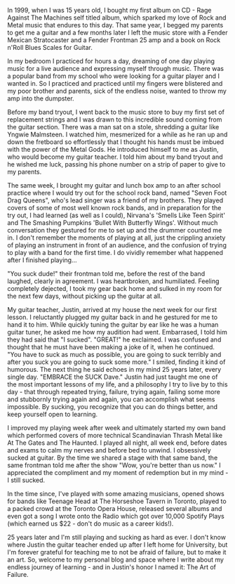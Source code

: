 
In 1999, when I was 15 years old, I bought my first album on CD - Rage Against The Machines self titled album, which sparked my love of Rock and Metal music that endures to this day. That same year, I begged my parents to get me a guitar and a few months later I left the music store with a Fender Mexican Stratocaster and a Fender Frontman 25 amp and a book on Rock n'Roll Blues Scales for Guitar. 

In my bedroom I practiced for hours a day, dreaming of one day playing music for a live audience and expressing myself through music. There was a popular band from my school who were looking for a guitar player and I wanted in. So I practiced and practiced until my fingers were blistered and my poor brother and parents, sick of the endless noise, wanted to throw my amp into the dumpster. 

Before my band tryout, I went back to the music store to buy my first set of replacement strings and I was drawn to this incredible sound coming from the guitar section. There was a man sat on a stole, shredding a guitar like Yngwie Malmsteen. I watched him, mesmerized for a while as he ran up and down the fretboard so effortlessly that I thought his hands must be imbued with the power of the Metal Gods. He introduced himself to me as Justin, who would become my guitar teacher. I told him about my band tryout and he wished me luck, passing his phone number on a strip of paper to give to my parents.  

The same week, I brought my guitar and lunch box amp to an after school practice where I would try out for the school rock band, named "Seven Foot Drag Queens", who's lead singer was a friend of my brothers. They played covers of some of most well known rock bands, and in preparation for the try out, I had learned (as well as I could), Nirvana's 'Smells Like Teen Spirit' and The Smashing Pumpkins 'Bullet With Butterfly Wings'. Without much conversation they gestured for me to set up and the drummer counted me in. I don't remember the moments of playing at all, just the crippling anxiety of playing an instrument in front of an audience, and the confusion of trying to play with a band for the first time. I do vividly remember what happened after I finished playing... 

"You suck dude!" their frontman told me, before the rest of the band laughed, clearly in agreement. I was heartbroken, and humiliated. Feeling completely dejected, I took my gear back home and sulked in my room for the next few days, without picking up the guitar at all.

My guitar teacher, Justin, arrived at my house the next week for our first lesson. I reluctantly plugged my guitar back in and he gestured for me to hand it to him. While quickly tuning the guitar by ear like he was a human guitar tuner, he asked me how my audition had went. Embarrased, I told him they had said that "I sucked". "GREAT!" he exclaimed. I was confused and thought that he must have been making a joke of it, when he continued. "You have to suck as much as possible, you are going to suck terribly and after you suck you are going to suck some more." I smiled, finding it kind of humorous. The next thing he said echoes in my mind 25 years later, every single day. "EMBRACE the SUCK Dave." Justin had just taught me one of the most important lessons of my life, and a philosophy I try to live by to this day - that through repeated trying, failure, trying again, failing some more and stubbornly trying again and again, you can accomplish what seems impossible. By sucking, you recognize that you can do things better, and keep yourself open to learning. 

I improved my playing week after week and ultimately started my own band which performed covers of more technical Scandinavian Thrash Metal like At The Gates and The Haunted. I played all night, all week end, before dates and exams to calm my nerves and before bed to unwind. I obsessively sucked at guitar. By the time we shared a stage with that same band, the same frontman told me after the show "Wow, you're better than us now." I appreciated the compliment and my moment of redemption but in my mind - I still sucked.  

In the time since, I've played with some amazing musicians, opened shows for bands like Teenage Head at The Horseshoe Tavern in Toronto, played to a packed crowd at the Toronto Opera House, released several albums and even got a song I wrote onto the Radio which got over 10,000 Spotify Plays (which earned us $22 - don't do music as a career kids!). 

25 years later and I'm still playing and sucking as hard as ever. I don't know where Justin the guitar teacher ended up after I left home for University, but I'm forever grateful for teaching me to not be afraid of failure, but to make it an art. So, welcome to my personal blog and space where I write about my endless journey of learning - and in Justin's honor I named it: The Art of Failure.  